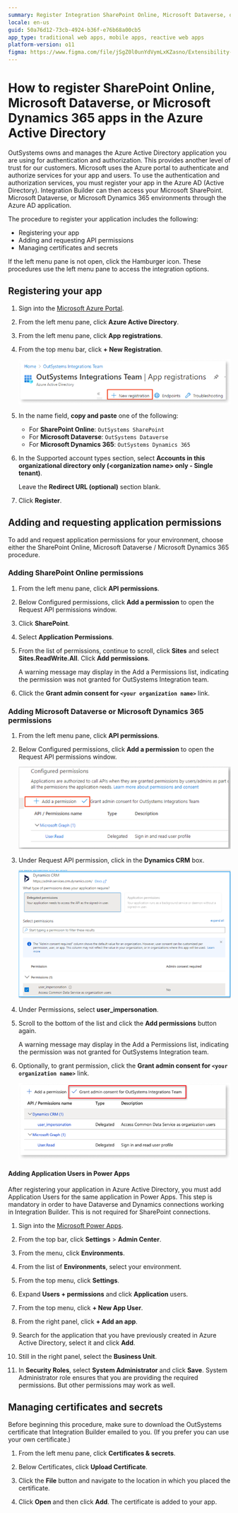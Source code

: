 ```yaml
---
summary: Register Integration SharePoint Online, Microsoft Dataverse, or Microsoft Dynamics 365 applications in Azure AD to authenticate and authorize users. 
locale: en-us
guid: 50a76d12-73cb-4924-b36f-e76b68a00cb5
app_type: traditional web apps, mobile apps, reactive web apps
platform-version: o11
figma: https://www.figma.com/file/jSgZ0l0unYdVymLxKZasno/Extensibility-and-Integration?type=design&node-id=1019%3A6377&mode=design&t=187UAgmZTPxcY0ZG-1
---
```

# How to register SharePoint Online, Microsoft Dataverse, or Microsoft Dynamics 365 apps in the Azure Active Directory

OutSystems owns and manages the Azure Active Directory application you are using for authentication and authorization. This provides another level of trust for our customers. Microsoft uses the Azure portal to authenticate and authorize services for your app and users. To use the authentication and authorization services, you must register your app in the Azure AD (Active Directory). Integration Builder can then access your Microsoft SharePoint. Microsoft Dataverse, or Microsoft Dynamics 365 environments through the Azure AD application.


The procedure to register your application includes the following:

* Registering your app
* Adding and requesting API permissions
* Managing certificates and secrets

<div class="info" markdown="1">

  If the left menu pane is not open, click the Hamburger icon. These procedures use the left menu pane to access the integration options.

</div>

## Registering your app

1. Sign into the [Microsoft Azure Portal](https://portal.azure.com/).

1. From the left menu pane, click **Azure Active Directory**.

1. From the left menu pane, click **App registrations**.

1. From the top menu bar, click **+ New Registration**.

    ![Top menu bar in MS Azur](images/ms-azure-top-menu-bar.png)

1. In the name field, **copy and paste** one of the following:  

    * For **SharePoint Online**: `OutSystems SharePoint`
    * For **Microsoft Dataverse**:  `OutSystems Dataverse`
    * For **Microsoft Dynamics 365**: `OutSystems Dynamics 365`

1. In the Supported account types section, select **Accounts in this organizational directory only (\<organization name\> only - Single tenant)**.

    <div class="info" markdown="1">

    Leave the **Redirect URL (optional)** section blank.

    </div>

1. Click **Register**.

## Adding and requesting application permissions

To add and request application permissions for your environment, choose either the SharePoint Online, Microsoft Dataverse / Microsoft Dynamics 365 procedure.

### Adding SharePoint Online permissions

1. From the left menu pane, click **API permissions**.

1. Below Configured permissions, click **Add a permission** to open the Request API permissions window.

1. Click **SharePoint**.

1. Select **Application Permissions**.

1. From the list of permissions, continue to scroll, click **Sites** and select **Sites.ReadWrite.All**. Click **Add permissions**.

    <div class="info" markdown="1">

    A warning message may display in the Add a Permissions list, indicating the permission was not granted for OutSystems Integration team.

    </div>

1. Click the **Grant admin consent for `<your organization name>`** link.

### Adding Microsoft Dataverse or Microsoft Dynamics 365 permissions

1. From the left menu pane, click **API permissions**.

1. Below Configured permissions, click **Add a permission** to open the Request API permissions window.

   ![add a permission](images/ms-azure-permission-selected.png)

1. Under Request API permission, click in the **Dynamics CRM** box.

   ![add a permission](images/ms-azure-dynamics-crm.png)

1. Under Permissions, select **user_impersonation**.

1. Scroll to the bottom of the list and click the **Add permissions** button again.

    <div class="info" markdown="1">

    A warning message may display in the Add a Permissions list, indicating the permission was not granted for OutSystems Integration team.

    </div>

1. Optionally, to grant permission, click the **Grant admin consent for `<your organization name>`** link.

    ![Grant permission](images/ms-azure-grant-permission.png)

#### Adding Application Users in Power Apps

After registering your application in Azure Active Directory, you must add Application Users for the same application in Power Apps. This step is mandatory in order to have Dataverse and Dynamics connections working in Integration Builder. This is not required for SharePoint connections.

1. Sign into the [Microsoft Power Apps](https://make.powerapps.com/).

1. From the top bar, click **Settings** > **Admin Center**.

1. From the menu, click **Environments**.

1. From the list of **Environments**, select your environment.

1. From the top menu, click **Settings**.

1. Expand **Users + permissions** and click **Application** users.

1. From the top menu, click **+ New App User**.

1. From the right panel, click **+ Add an app**.

1. Search for the application that you have previously created in Azure Active Directory, select it and click **Add**.

1. Still in the right panel, select the **Business Unit**.

1. In **Security Roles**, select **System Administrator** and click **Save**.
    System Administrator role ensures that you are providing the required permissions. But other permissions may work as well.

## Managing certificates and secrets

<div class="info" markdown="1">

Before beginning this procedure, make sure to download the OutSystems certificate that Integration Builder emailed to you. (If you prefer you can use your own certificate.)

</div>

1. From the left menu pane, click **Certificates & secrets**.

1. Below Certificates, click **Upload Certificate**.

1. Click the **File** button and navigate to the location in which you placed the certificate.

1. Click **Open** and then click **Add**. The certificate is added to your app.  
